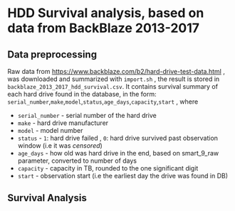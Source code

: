 # HDD Survival analysis, based on data from BackBlaze 2013-2017 

## Data preprocessing

Raw data from <https://www.backblaze.com/b2/hard-drive-test-data.html> , was downloaded and summarized with  `import.sh` , the result is stored in `backblaze_2013_2017_hdd_survival.csv`. It contains survival summary of each hard drive found in the database, in the form: `serial_number`,`make`,`model`,`status`,`age_days`,`capacity`,`start` , where 

* `serial_number` - serial number of the hard drive
* `make` - hard drive manufacturer
* `model` - model number
* `status` - `1`: hard drive failed , `0`: hard drive survived past observation window (i.e it was *censored*)
* `age_days` - how old was hard drive in the end, based on smart_9_raw parameter, converted to number of days 
* `capacity` - capacity in TB, rounded to the one significant digit
* `start` - observation start (i.e the earliest day the drive was found in DB)


## Survival Analysis

